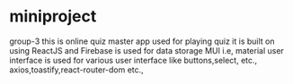 # miniproject
group-3
this is online quiz master app used for playing quiz 
it is built on using ReactJS and Firebase is used for data storage
MUI i.e, material  user interface is used for various user interface like buttons,select, etc.,
axios,toastify,react-router-dom etc.,
